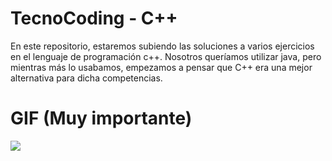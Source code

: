 # TecnoCoding - C++

En este repositorio, estaremos subiendo las soluciones a varios ejercicios en el lenguaje de programación c++.
Nosotros queríamos utilizar java, pero mientras más lo usabamos, empezamos a pensar que C++ era una mejor alternativa para dicha competencias.

# GIF (Muy importante)
![](https://media.tenor.com/yIjKYfyioDUAAAAC/chapipi-iekushi.gif)
